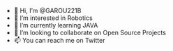 - 👋 Hi, I’m @GAROU221B
- 👀 I’m interested in Robotics 
- 🌱 I’m currently learning JAVA
- 💞️ I’m looking to collaborate on Open Source Projects
- 📫 You can reach me on Twitter

<!---
GAROU221B/GAROU221B is a ✨ special ✨ repository because its `README.md` (this file) appears on your GitHub profile.
You can click the Preview link to take a look at your changes.
--->
